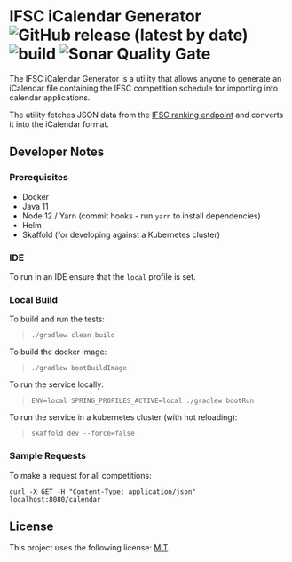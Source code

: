 # IFSC iCalendar Generator ![GitHub release (latest by date)](https://img.shields.io/github/v/release/jrmcdonald/ifsc-ical-generator) ![build](https://github.com/jrmcdonald/ifsc-ical-generator/workflows/release/badge.svg) ![Sonar Quality Gate](https://img.shields.io/sonar/quality_gate/jrmcdonald_ifsc-ical-generator?server=https%3A%2F%2Fsonarcloud.io)
The IFSC iCalendar Generator is a utility that allows anyone to generate an iCalendar file containing the IFSC competition schedule for importing into calendar applications.

The utility fetches JSON data from the [IFSC ranking endpoint](https://components.ifsc-climbing.org/results-api.php?api=season_leagues_calendar&league=388) and converts it into the iCalendar format.

## Developer Notes
### Prerequisites
* Docker
* Java 11
* Node 12 / Yarn (commit hooks - run `yarn` to install dependencies)
* Helm
* Skaffold (for developing against a Kubernetes cluster)

### IDE
To run in an IDE ensure that the `local` profile is set.

### Local Build
To build and run the tests:
> `./gradlew clean build`

To build the docker image:
> `./gradlew bootBuildImage`

To run the service locally:
> `ENV=local SPRING_PROFILES_ACTIVE=local ./gradlew bootRun`

To run the service in a kubernetes cluster (with hot reloading):
> `skaffold dev --force=false`

### Sample Requests
To make a request for all competitions:
```shell script
curl -X GET -H "Content-Type: application/json" localhost:8080/calendar
```

## License
This project uses the following license: [MIT](LICENSE.md).

